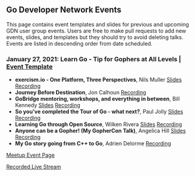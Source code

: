 ## Go Developer Network Events
This page contains event templates and slides for previous and upcoming GDN user group events. Users are free to make pull requests to add new events, slides,
and templates but they should try to avoid deleting talks. Events are listed in descending order from date scheduled.


<!--
General format for new event entries
### Scheduled Date: Title | [Event Template](00N-event-directory/template.md)
* [Meetup Event Page] If available
* **Talk Tile**, Speaker [Link to Slides]() [Link to recording]()
* **Talk Title N** ...

Optional Link to recorded livestream if available
-->
### January 27, 2021: Learn Go - Tip for Gophers at All Levels | [Event Template](001-learngo-event/tmplate.md)
* **exercism.io - One Platform, Three Perspectives**, Nils Muller [Slides](001_learngo_event/#) [Recording](001_learngo_event/#)
* **Journey Before Destination**, Jon Calhoun [Recording](https://youtu.be/CIuvde2KVlw)
* **GoBridge mentoring, workshops, and everything in between**,  Bill Kennedy [Slides](001_learngo_event/#) [Recording](https://www.youtube.com)
* **So you've completed the Tour of Go - what next?**,  Paul Jolly [Slides](001_learngo_event/#) [Recording](https://www.youtube.com)
* **Learning Go through Open Source**,  Wilken Rivera [Slides](001_learngo_event/#) [Recording](https://www.youtube.com)
* **Anyone can be a Gopher! (My GopherCon Talk)**,  Angelica Hill [Slides](001_learngo_event/#) [Recording](https://www.youtube.com/watch?v=WNBzMtIaXwE&t=31s)
* **My Go story going from C++ to Go**,  Adrien Delorme  [Recording](https://youtu.be/Ryu6Z-FgMZo)

[Meetup Event Page](https://www.meetup.com/gobridge/events/275562079/)

[Recorded Live Stream](https://youtu.be/5_FC5tzSYo8)


